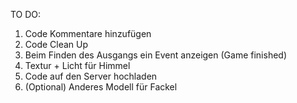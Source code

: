 TO DO:

1) Code Kommentare hinzufügen
2) Code Clean Up
3) Beim Finden des Ausgangs ein Event anzeigen (Game finished)
4) Textur + Licht für Himmel
5) Code auf den Server hochladen
6) (Optional) Anderes Modell für Fackel
